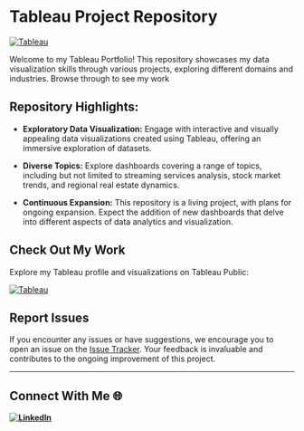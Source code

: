# Tableau Project Repository

[![Tableau](https://img.shields.io/badge/Tableau-Public-blue)](https://public.tableau.com/app/profile/vetrivel.maheswaran/vizzes)


Welcome to my Tableau Portfolio! This repository showcases my data visualization skills through various projects, exploring different domains and industries. Browse through to see my work


## Repository Highlights:

- **Exploratory Data Visualization:** Engage with interactive and visually appealing data visualizations created using Tableau, offering an immersive exploration of datasets.

- **Diverse Topics:** Explore dashboards covering a range of topics, including but not limited to streaming services analysis, stock market trends, and regional real estate dynamics.

- **Continuous Expansion:** This repository is a living project, with plans for ongoing expansion. Expect the addition of new dashboards that delve into different aspects of data analytics and visualization.


## Check Out My Work

Explore my Tableau profile and visualizations on Tableau Public:

[![Tableau](https://img.shields.io/badge/Tableau-Vetrivel-lightblue?style=for-the-badge&logo=tableau)](https://public.tableau.com/app/profile/vetrivel.maheswaran/vizzes)


## Report Issues

If you encounter any issues or have suggestions, we encourage you to open an issue on the [Issue Tracker](https://github.com/Vetrivel07/Tableau-Projects/issues). Your feedback is invaluable and contributes to the ongoing improvement of this project.

---

## Connect With Me 🌐

**[![LinkedIn](https://img.shields.io/badge/LinkedIn-Vetrivel%20Maheswaran-blue?logo=linkedin)](https://www.linkedin.com/in/vetrivel-maheswaran/)**
